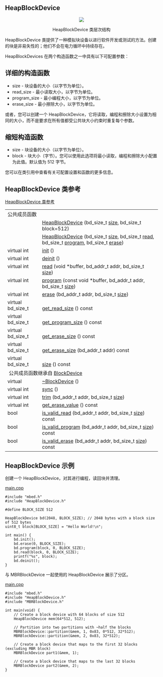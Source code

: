 ## HeapBlockDevice
<div align=center><img src="https://os.mbed.com/docs/v5.9/mbed-os-api-doxy/class_heap_block_device.png">

HeapBlockDevice 类层次结构</div>                                                                 

HeapBlockDevice 类提供了一种模拟块设备以进行软件开发或测试的方法。创建的块是非易失性的；他们不会在电力循环中持续存在。

HeapBlockDevices 在两个构造函数之一中具有以下可配置参数：

## 详细的构造函数
+ size - 块设备的大小（以字节为单位）。
+ read_size - 最小读取大小，以字节为单位。
+ program_size - 最小编程大小，以字节为单位。
+ erase_size - 最小擦除大小，以字节为单位。

或者，您可以创建一个 HeapBlockDevice，它将读取，编程和擦除大小设置为相同的大小，而不是要求在所有值都受公共块大小约束时重复每个参数。

## 缩短构造函数
+ size - 块设备的大小（以字节为单位）。
+ block - 块大小（字节）。您可以使用此选项将最小读取，编程和擦除大小配置为此值。默认值为 512 字节。

您可以在类引用中查看有关可配置设置和函数的更多信息。

## HeapBlockDevice 类参考
[HeapBlockDevice 类参考](http://os.mbed.com/docs/v5.9/mbed-os-api-doxy/class_heap_block_device.html)

<table><tbody><tr><td colspan="2">公共成员函数</td>
		</tr><tr><td style="vertical-align:top;">&nbsp;</td>
			<td style="vertical-align:bottom;"><a href="http://os.mbed.com/docs/v5.9/mbed-os-api-doxy/class_heap_block_device.html#a03a71ebc2c79060e4976c30942997a05" rel="nofollow" target="_blank">HeapBlockDevice</a> (bd_size_t <a href="http://os.mbed.com/docs/v5.9/mbed-os-api-doxy/class_heap_block_device.html#a20e46b32fdd928a9e82f5ca1b1f17a12" rel="nofollow" target="_blank">size</a>, bd_size_t block=512)</td>
		</tr><tr><td style="vertical-align:top;">&nbsp;</td>
			<td style="vertical-align:bottom;"><a href="http://os.mbed.com/docs/v5.9/mbed-os-api-doxy/class_heap_block_device.html#abb8623644710ccb538bc600adbe271b5" rel="nofollow" target="_blank">HeapBlockDevice</a> (bd_size_t <a href="http://os.mbed.com/docs/v5.9/mbed-os-api-doxy/class_heap_block_device.html#a20e46b32fdd928a9e82f5ca1b1f17a12" rel="nofollow" target="_blank">size</a>, bd_size_t <a href="http://os.mbed.com/docs/v5.9/mbed-os-api-doxy/class_heap_block_device.html#aafc840564d21349df29357f8c67bc3e2" rel="nofollow" target="_blank">read</a>, bd_size_t <a href="http://os.mbed.com/docs/v5.9/mbed-os-api-doxy/class_heap_block_device.html#af14aa59b74b0da03ba2f0c351240bf27" rel="nofollow" target="_blank">program</a>, bd_size_t <a href="http://os.mbed.com/docs/v5.9/mbed-os-api-doxy/class_heap_block_device.html#a03d47d4650b0c62247e2139f484ebb7c" rel="nofollow" target="_blank">erase</a>)</td>
		</tr><tr><td style="vertical-align:top;">virtual int&nbsp;</td>
			<td style="vertical-align:bottom;"><a href="http://os.mbed.com/docs/v5.9/mbed-os-api-doxy/class_heap_block_device.html#adc40250ec26f4a865a7b60205ec95a4f" rel="nofollow" target="_blank">init</a> ()</td>
		</tr><tr><td style="vertical-align:top;">virtual int&nbsp;</td>
			<td style="vertical-align:bottom;"><a href="http://os.mbed.com/docs/v5.9/mbed-os-api-doxy/class_heap_block_device.html#a4c1430a3519a1f0b5a69f846c0b004ce" rel="nofollow" target="_blank">deinit</a> ()</td>
		</tr><tr><td style="vertical-align:top;">virtual int&nbsp;</td>
			<td style="vertical-align:bottom;"><a href="http://os.mbed.com/docs/v5.9/mbed-os-api-doxy/class_heap_block_device.html#aafc840564d21349df29357f8c67bc3e2" rel="nofollow" target="_blank">read</a> (void *buffer, bd_addr_t addr, bd_size_t <a href="http://os.mbed.com/docs/v5.9/mbed-os-api-doxy/class_heap_block_device.html#a20e46b32fdd928a9e82f5ca1b1f17a12" rel="nofollow" target="_blank">size</a>)</td>
		</tr><tr><td style="vertical-align:top;">virtual int&nbsp;</td>
			<td style="vertical-align:bottom;"><a href="http://os.mbed.com/docs/v5.9/mbed-os-api-doxy/class_heap_block_device.html#af14aa59b74b0da03ba2f0c351240bf27" rel="nofollow" target="_blank">program</a> (const void *buffer, bd_addr_t addr, bd_size_t <a href="http://os.mbed.com/docs/v5.9/mbed-os-api-doxy/class_heap_block_device.html#a20e46b32fdd928a9e82f5ca1b1f17a12" rel="nofollow" target="_blank">size</a>)</td>
		</tr><tr><td style="vertical-align:top;">virtual int&nbsp;</td>
			<td style="vertical-align:bottom;"><a href="http://os.mbed.com/docs/v5.9/mbed-os-api-doxy/class_heap_block_device.html#a03d47d4650b0c62247e2139f484ebb7c" rel="nofollow" target="_blank">erase</a> (bd_addr_t addr, bd_size_t <a href="http://os.mbed.com/docs/v5.9/mbed-os-api-doxy/class_heap_block_device.html#a20e46b32fdd928a9e82f5ca1b1f17a12" rel="nofollow" target="_blank">size</a>)</td>
		</tr><tr><td style="vertical-align:top;">virtual bd_size_t&nbsp;</td>
			<td style="vertical-align:bottom;"><a href="http://os.mbed.com/docs/v5.9/mbed-os-api-doxy/class_heap_block_device.html#a353e6a2d498fb02aaca5a403a94a77bf" rel="nofollow" target="_blank">get_read_size</a> () const</td>
		</tr><tr><td style="vertical-align:top;">virtual bd_size_t&nbsp;</td>
			<td style="vertical-align:bottom;"><a href="http://os.mbed.com/docs/v5.9/mbed-os-api-doxy/class_heap_block_device.html#ab797c9a3de9d228b7dc12fd386c98e60" rel="nofollow" target="_blank">get_program_size</a> () const</td>
		</tr><tr><td style="vertical-align:top;">virtual bd_size_t&nbsp;</td>
			<td style="vertical-align:bottom;"><a href="http://os.mbed.com/docs/v5.9/mbed-os-api-doxy/class_heap_block_device.html#a4c89861056e81bf8ecb37c400ee83082" rel="nofollow" target="_blank">get_erase_size</a> () const</td>
		</tr><tr><td style="vertical-align:top;">virtual bd_size_t&nbsp;</td>
			<td style="vertical-align:bottom;"><a href="http://os.mbed.com/docs/v5.9/mbed-os-api-doxy/class_heap_block_device.html#a07ee330928e3e7f96861e3e34257c875" rel="nofollow" target="_blank">get_erase_size</a> (bd_addr_t addr) const</td>
		</tr><tr><td style="vertical-align:top;">virtual bd_size_t&nbsp;</td>
			<td style="vertical-align:bottom;"><a href="http://os.mbed.com/docs/v5.9/mbed-os-api-doxy/class_heap_block_device.html#a20e46b32fdd928a9e82f5ca1b1f17a12" rel="nofollow" target="_blank">size</a> () const</td>
		</tr><tr><td colspan="2">&nbsp;公共成员函数继承自 <a href="http://os.mbed.com/docs/v5.9/mbed-os-api-doxy/class_block_device.html" rel="nofollow" target="_blank">BlockDevice</a></td>
		</tr><tr><td style="vertical-align:top;">virtual&nbsp;</td>
			<td style="vertical-align:bottom;"><a href="http://os.mbed.com/docs/v5.9/mbed-os-api-doxy/class_block_device.html#a397713428dd2b787174b6ca43231c1f9" rel="nofollow" target="_blank">~BlockDevice</a> ()</td>
		</tr><tr><td style="vertical-align:top;">virtual int&nbsp;</td>
			<td style="vertical-align:bottom;"><a href="http://os.mbed.com/docs/v5.9/mbed-os-api-doxy/class_block_device.html#af12f76921bb454c7d3b112ee423cce06" rel="nofollow" target="_blank">sync</a> ()</td>
		</tr><tr><td style="vertical-align:top;">virtual int&nbsp;</td>
			<td style="vertical-align:bottom;"><a href="http://os.mbed.com/docs/v5.9/mbed-os-api-doxy/class_block_device.html#a3c4e12c08231786310538d3d0729ba49" rel="nofollow" target="_blank">trim</a> (bd_addr_t addr, bd_size_t <a href="http://os.mbed.com/docs/v5.9/mbed-os-api-doxy/class_block_device.html#aadd381b4f44d82d402c84eb07bd2ba1b" rel="nofollow" target="_blank">size</a>)</td>
		</tr><tr><td style="vertical-align:top;">virtual int&nbsp;</td>
			<td style="vertical-align:bottom;"><a href="http://os.mbed.com/docs/v5.9/mbed-os-api-doxy/class_block_device.html#a0756f8732d4f5fc1627bfbbd2aa51975" rel="nofollow" target="_blank">get_erase_value</a> () const</td>
		</tr><tr><td style="vertical-align:top;">bool&nbsp;</td>
			<td style="vertical-align:bottom;"><a href="http://os.mbed.com/docs/v5.9/mbed-os-api-doxy/class_block_device.html#adb348252c273554b08a4826477786ccd" rel="nofollow" target="_blank">is_valid_read</a> (bd_addr_t addr, bd_size_t <a href="http://os.mbed.com/docs/v5.9/mbed-os-api-doxy/class_block_device.html#aadd381b4f44d82d402c84eb07bd2ba1b" rel="nofollow" target="_blank">size</a>) const</td>
		</tr><tr><td style="vertical-align:top;">bool&nbsp;</td>
			<td style="vertical-align:bottom;"><a href="http://os.mbed.com/docs/v5.9/mbed-os-api-doxy/class_block_device.html#af341e26902d727513dfe9ff4d6232751" rel="nofollow" target="_blank">is_valid_program</a> (bd_addr_t addr, bd_size_t <a href="http://os.mbed.com/docs/v5.9/mbed-os-api-doxy/class_block_device.html#aadd381b4f44d82d402c84eb07bd2ba1b" rel="nofollow" target="_blank">size</a>) const</td>
		</tr><tr><td style="vertical-align:top;">bool&nbsp;</td>
			<td style="vertical-align:bottom;"><a href="http://os.mbed.com/docs/v5.9/mbed-os-api-doxy/class_block_device.html#a0a5c01f28bdcd360f56f0f8e636067f2" rel="nofollow" target="_blank">is_valid_erase</a> (bd_addr_t addr, bd_size_t <a href="http://os.mbed.com/docs/v5.9/mbed-os-api-doxy/class_block_device.html#aadd381b4f44d82d402c84eb07bd2ba1b" rel="nofollow" target="_blank">size</a>) const</td>
		</tr></tbody></table>

## HeapBlockDevice 示例
创建一个 HeapBlockDevice，对其进行编程，读回块并清理。

[main.cpp](https://os.mbed.com/teams/mbed_example/code/HeapBlockDevice_ex_1/file/5991e7053465/main.cpp)                    
```
#include "mbed.h"
#include "HeapBlockDevice.h"
 
#define BLOCK_SIZE 512
 
HeapBlockDevice bd(2048, BLOCK_SIZE); // 2048 bytes with a block size of 512 bytes
uint8_t block[BLOCK_SIZE] = "Hello World!\n";
 
int main() {
    bd.init();
    bd.erase(0, BLOCK_SIZE);
    bd.program(block, 0, BLOCK_SIZE);
    bd.read(block, 0, BLOCK_SIZE);
    printf("%s", block);
    bd.deinit();
}
```
与 MBRBlockDevice 一起使用的 HeapBlockDevice 展示了分区。

[main.cpp](https://os.mbed.com/teams/mbed_example/code/MBRBlockDevice_ex_1/file/daa62d7aa9f9/main.cpp)                     

```
#include "mbed.h"
#include "HeapBlockDevice.h"
#include "MBRBlockDevice.h"
    
int main(void) {
    // Create a block device with 64 blocks of size 512
    HeapBlockDevice mem(64*512, 512);
    
    // Partition into two partitions with ~half the blocks
    MBRBlockDevice::partition(&mem, 1, 0x83, 0*512, 32*512);
    MBRBlockDevice::partition(&mem, 2, 0x83, 32*512);
    
    // Create a block device that maps to the first 32 blocks (excluding MBR block)
    MBRBlockDevice part1(&mem, 1);
    
    // Create a block device that maps to the last 32 blocks
    MBRBlockDevice part2(&mem, 2);
}
```